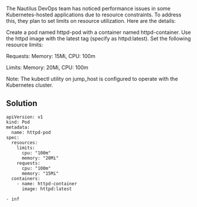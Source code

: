 The Nautilus DevOps team has noticed performance issues in some Kubernetes-hosted applications due to resource constraints. To address this, they plan to set limits on resource utilization. Here are the details:


Create a pod named httpd-pod with a container named httpd-container. Use the httpd image with the latest tag (specify as httpd:latest). Set the following resource limits:

Requests: Memory: 15Mi, CPU: 100m

Limits: Memory: 20Mi, CPU: 100m

Note: The kubectl utility on jump_host is configured to operate with the Kubernetes cluster.

## Solution

```
apiVersion: v1
kind: Pod
metadata:
  name: httpd-pod
spec:
  resources:
    limits:
      cpu: "100m"
      memory: "20Mi"
    requests:
      cpu: "100m"
      memory: "15Mi"
  containers:
    - name: httpd-container
      image: httpd:latest
```
    - inf 

```
